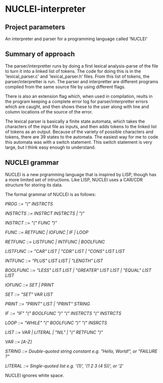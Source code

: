 # NUCLEI-interpreter

## Project parameters
An interpreter and parser for a programming language called 'NUCLEI'

## Summary of approach

The parser/interpretter runs by doing a first lexical analysis-parse of the file to turn it into a linked list of tokens.  The code for doing this is in the 'lexical_parser.c' and 'lexical_parser.h' files.  From this list of tokens, the parser/interpretter is run.  The parser and interpretter are different programs compiled from the same source file by using different flags.

There is also an extension flag which, when used in compilation, reults in the program keeping a complete error log for parser/interpretter errors which are caught, and then shows these to the user along with line and column locations of the source of the error. 

The lexical parser is basically a finite state automata, which takes the characters of the input file as inputs, and then adds tokens to the linked list of tokens as an output.  Because of the variety of possible characters and tokens, there are 39 states to the automata.  The easiest way for me to code this automata was with a switch statement.  This switch statement is very large, but I think easy enough to understand.

## NUCLEI grammar

NUCLEI is a new prgramming language that is inspired by LISP, though has a more limited set of intructions.
Like LISP, NUCLEI uses a CAR/CDR structure for storing its data.

The formal grammar of NUCLEI is as follows:

*PROG ::= "(" INSTRCTS*

*INSTRCTS ::= INSTRCT INSTRCTS | ")"*

*INSTRCT ::= "(" FUNC ")"*

*FUNC ::= RETFUNC | IOFUNC | IF | LOOP*

*RETFUNC ::= LISTFUNC | INTFUNC | BOOLFUNC*

*LISTFUNC ::= "CAR" LIST | "CDR" LIST | "CONS" LIST LIST*

*INTFUNC ::= "PLUS" LIST LIST | "LENGTH" LIST*

*BOOLFUNC ::= "LESS" LIST LIST | "GREATER" LIST LIST | "EQUAL" LIST LIST*

*IOFUNC ::= SET | PRINT*

*SET ::= "SET" VAR LIST*

*PRINT ::= "PRINT" LIST | "PRINT" STRING*

*IF ::= "IF" "(" BOOLFUNC ")" "(" INSTRCTS "(" INSTRCTS*

*LOOP ::= "WHILE" "(" BOOLFUNC ")" "(" INSRCTS*

*LIST ::= VAR | LITERAL | "NIL" | "(" RETFUNC ")"*

*VAR ::= [A-Z]*

*STRING ::= Double-quoted string constant e.g. "Hello, World!", or "FAILURE ?"*

*LITERAL ::= Single-quoted list e.g. ’(1)’, ’(1 2 3 (4 5))’, or ’2’*

  
NUCLEI ignores white space.



